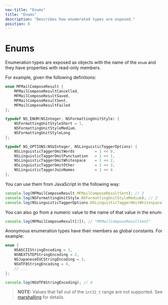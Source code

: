 ```yaml
---
nav-title: "Enums"
title: "Enums"
description: "Describes how enumerated types are exposed."
position: 0
---
```


# Enums

Enumeration types are exposed as objects with the name of the `enum` and they have properties with read-only members.

For example, given the following definitions:
```objective-c
enum MFMailComposeResult {
    MFMailComposeResultCancelled,
    MFMailComposeResultSaved,
    MFMailComposeResultSent,
    MFMailComposeResultFailed
};

typedef NS_ENUM(NSInteger, NSFormattingUnitStyle) {
    NSFormattingUnitStyleShort = 1,
    NSFormattingUnitStyleMedium,
    NSFormattingUnitStyleLong
};

typedef NS_OPTIONS(NSUInteger, NSLinguisticTaggerOptions) {
    NSLinguisticTaggerOmitWords         = 1 << 0,
    NSLinguisticTaggerOmitPunctuation   = 1 << 1,
    NSLinguisticTaggerOmitWhitespace    = 1 << 2,
    NSLinguisticTaggerOmitOther         = 1 << 3,
    NSLinguisticTaggerJoinNames         = 1 << 4
};
```
You can use them from JavaScript in the following way:
```javascript
console.log(MFMailComposeResult.MFMailComposeResultSent); // 2
console.log(NSFormattingUnitStyle.NSFormattingUnitStyleMedium); // 2
console.log(NSLinguisticTaggerOptions.NSLinguisticTaggerOmitWhitespace); // 4
```

You can also go from a numeric value to the name of that value in the enum:
```javascript
console.log(MFMailComposeResult[2]); // "MFMailComposeResultSent"
```

Anonymous enumeration types have their members as global constants. For example:
```objective-c
enum {
    NSASCIIStringEncoding = 1,
    NSNEXTSTEPStringEncoding = 2,
    NSJapaneseEUCStringEncoding = 3,
    NSUTF8StringEncoding = 4,
    // ...
};
```
```javascript
console.log(NSUTF8StringEncoding); // 4
```

> **NOTE:** Values that fall out of the `int32_t` range are not supported. See [marshalling](Marshalling.md) for details.

